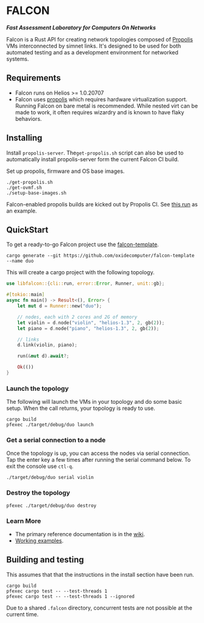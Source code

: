 # FALCON

**_Fast Assessment Laboratory for Computers On Networks_**

Falcon is a Rust API for creating network topologies composed of 
[Propolis](https://github.com/oxidecomputer/propolis) VMs interconnected by
simnet links. It's designed to be used for both automated testing and as a
development environment for networked systems.

## Requirements

- Falcon runs on Helios >= 1.0.20707
- Falcon uses [propolis](https://github.com/oxidecomputer/propolis) which
  requires hardware virtualization support. Running Falcon on bare metal is
  recommended. While nested virt can be made to work, it often requires wizardry
  and is known to have flaky behaviors.

## Installing

Install `propolis-server`.  The`get-propolis.sh` script can also be used to
automatically install propolis-server form the current Falcon CI build.

Set up propolis, firmware and OS base images.
```
./get-propolis.sh
./get-ovmf.sh
./setup-base-images.sh
```

Falcon-enabled propolis builds are kicked out by Propolis CI. See
[this run](https://github.com/oxidecomputer/propolis/runs/9857805738)
as an example.

## QuickStart

To get a ready-to-go Falcon project use the
[falcon-template](https://github.com/oxidecomputer/falcon-template).


```shell
cargo generate --git https://github.com/oxidecomputer/falcon-template --name duo
```

This will create a cargo project with the following topology.

```Rust
use libfalcon::{cli::run, error::Error, Runner, unit::gb};

#[tokio::main]
async fn main() -> Result<(), Error> {
    let mut d = Runner::new("duo");

    // nodes, each with 2 cores and 2G of memory
    let violin = d.node("violin", "helios-1.3", 2, gb(2));
    let piano = d.node("piano", "helios-1.3", 2, gb(2));

    // links
    d.link(violin, piano);

    run(&mut d).await?;

    Ok(())
}
```

### Launch the topology

The following will launch the VMs in your topology and do some basic setup. When
the call returns, your topology is ready to use.

```shell
cargo build
pfexec ./target/debug/duo launch
```

### Get a serial connection to a node

Once the topology is up, you can access the nodes via serial connection. Tap the
enter key a few times after running the serial command below. To exit the
console use `ctl-q`.

```shell
./target/debug/duo serial violin
```

### Destroy the topology

```shell
pfexec ./target/debug/duo destroy
```

### Learn More

- The primary reference documentation is in the [wiki](https://github.com/oxidecomputer/falcon/wiki/Reference).
- [Working examples](examples).

## Building and testing

This assumes that that the instructions in the install section have been run.

```
cargo build
pfexec cargo test -- --test-threads 1
pfexec cargo test -- --test-threads 1 --ignored
```

Due to a shared `.falcon` directory, concurrent tests are not possible at the
current time.
